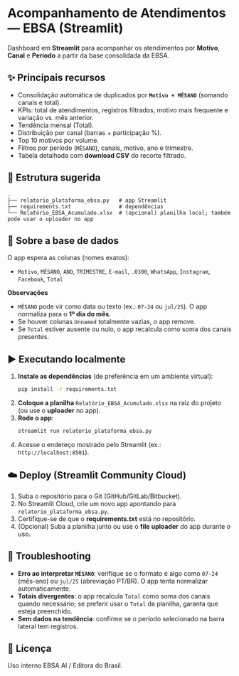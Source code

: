 
# Acompanhamento de Atendimentos — EBSA (Streamlit)

Dashboard em **Streamlit** para acompanhar os atendimentos por **Motivo**, **Canal** e **Período** a partir da base consolidada da EBSA.

## ✨ Principais recursos
- Consolidação automática de duplicados por **`Motivo + MÊSANO`** (somando canais e total).
- KPIs: total de atendimentos, registros filtrados, motivo mais frequente e variação vs. mês anterior.
- Tendência mensal (Total).
- Distribuição por canal (barras + participação %).
- Top 10 motivos por volume.
- Filtros por período (`MÊSANO`), canais, motivo, ano e trimestre.
- Tabela detalhada com **download CSV** do recorte filtrado.

## 📁 Estrutura sugerida
```
.
├── relatorio_plataforma_ebsa.py   # app Streamlit
├── requirements.txt               # dependências
└── Relatório_EBSA_Acumulado.xlsx  # (opcional) planilha local; também pode usar o uploader no app
```

## 🧠 Sobre a base de dados
O app espera as colunas (nomes exatos):
- `Motivo`, `MÊSANO`, `ANO`, `TRIMESTRE`, `E-mail`, `.0300`, `WhatsApp`, `Instagram`, `Facebook`, `Total`

**Observações**  
- `MÊSANO` pode vir como data ou texto (ex.: `07-24` ou `jul/25`). O app normaliza para o **1º dia do mês**.
- Se houver colunas `Unnamed` totalmente vazias, o app remove.
- Se `Total` estiver ausente ou nulo, o app recalcula como soma dos canais presentes.

## ▶️ Executando localmente
1. **Instale as dependências** (de preferência em um ambiente virtual):
   ```bash
   pip install -r requirements.txt
   ```
2. **Coloque a planilha** `Relatório_EBSA_Acumulado.xlsx` na raiz do projeto (ou use o **uploader** no app).
3. **Rode o app**:
   ```bash
   streamlit run relatorio_plataforma_ebsa.py
   ```
4. Acesse o endereço mostrado pelo Streamlit (ex.: `http://localhost:8501`).

## ☁️ Deploy (Streamlit Community Cloud)
1. Suba o repositório para o Git (GitHub/GitLab/Bitbucket).
2. No Streamlit Cloud, crie um novo app apontando para `relatorio_plataforma_ebsa.py`.
3. Certifique-se de que o **requirements.txt** está no repositório.
4. (Opcional) Suba a planilha junto ou use o **file uploader** do app durante o uso.

## 🧰 Troubleshooting
- **Erro ao interpretar `MÊSANO`**: verifique se o formato é algo como `07-24` (mês-ano) ou `jul/25` (abreviação PT/BR). O app tenta normalizar automaticamente.
- **Totais divergentes**: o app recalcula `Total` como soma dos canais quando necessário; se preferir usar o `Total` da planilha, garanta que esteja preenchido.
- **Sem dados na tendência**: confirme se o período selecionado na barra lateral tem registros.

## 📜 Licença
Uso interno EBSA AI / Editora do Brasil.
